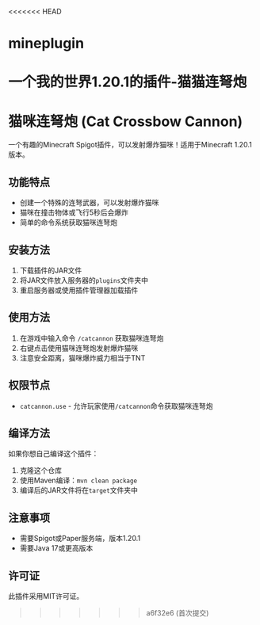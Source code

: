 <<<<<<< HEAD
# mineplugin
一个我的世界1.20.1的插件-猫猫连弩炮
=======
# 猫咪连弩炮 (Cat Crossbow Cannon)

一个有趣的Minecraft Spigot插件，可以发射爆炸猫咪！适用于Minecraft 1.20.1版本。

## 功能特点

- 创建一个特殊的连弩武器，可以发射爆炸猫咪
- 猫咪在撞击物体或飞行5秒后会爆炸
- 简单的命令系统获取猫咪连弩炮

## 安装方法

1. 下载插件的JAR文件
2. 将JAR文件放入服务器的`plugins`文件夹中
3. 重启服务器或使用插件管理器加载插件

## 使用方法

1. 在游戏中输入命令 `/catcannon` 获取猫咪连弩炮
2. 右键点击使用猫咪连弩炮发射爆炸猫咪
3. 注意安全距离，猫咪爆炸威力相当于TNT

## 权限节点

- `catcannon.use` - 允许玩家使用`/catcannon`命令获取猫咪连弩炮

## 编译方法

如果你想自己编译这个插件：

1. 克隆这个仓库
2. 使用Maven编译：`mvn clean package`
3. 编译后的JAR文件将在`target`文件夹中

## 注意事项

- 需要Spigot或Paper服务端，版本1.20.1
- 需要Java 17或更高版本

## 许可证

此插件采用MIT许可证。
>>>>>>> a6f32e6 (首次提交)
